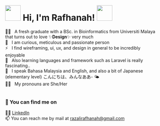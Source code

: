 #  <img src="https://media1.giphy.com/media/zUOX8UwaOrBDklCJL3/giphy.gif?cid=790b7611d41cd8779824763ef9356862d4e74938da3eb3f4&rid=giphy.gif&ct=s" width="50px" height="50px">   Hi, I'm Rafhanah! <img src="https://media4.giphy.com/media/w1P0lzmCigA7uR9sBh/giphy.gif?cid=790b7611eaae58f320547315b18b671acba764dfa3f5887a&rid=giphy.gif&ct=s" width="50px" height="50px">  

👩‍🎓 &nbsp; A fresh graduate with a BSc. in Bioinformatics from Universiti Malaya that turns out to love ✨**Design**✨ very much <br>
🤔 &nbsp; I am curious, meticulous and passionate person    <br>
⚡ &nbsp; I find wireframing, ui, ux, and design in general to be incredibly enjoyable <br>
🤩 &nbsp; Also learning languages and framework such as Laravel is really fascinating.. <br>
🙊 &nbsp; I speak Bahasa Malaysia and English, and also a bit of Japanese (elementary level) こんにちは、みんなああ- 🌤️ <br>
🙆‍♀️ &nbsp; My pronouns are She/Her <br>
<br />

### 🔭 You can find me on
👩‍💻 [LinkedIn](https://www.linkedin.com/in/rafhanah-razali-857857153/) <br>
📫  You can reach me by mail at [razalirafhanah@gmail.com](mailto:razalirafhanah@gmail.com)
